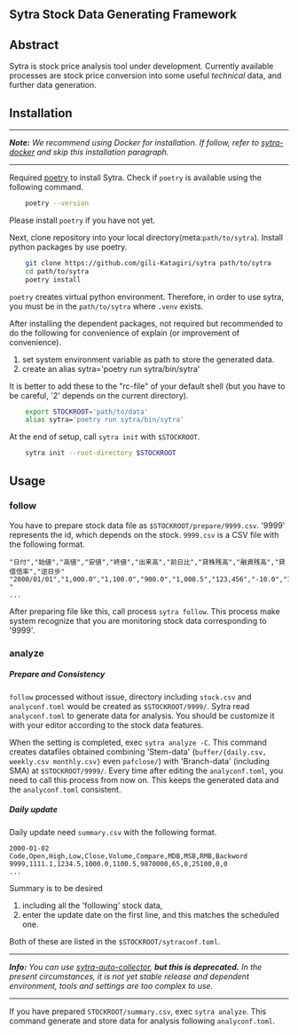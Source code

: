 ## Sytra Stock Data Generating Framework

## Abstract
Sytra is stock price analysis tool under development.
Currently available processes are stock price conversion 
into some useful *technical* data, and further data generation.

## Installation

---
[install-docker]: https://github.com/gili-Katagiri/sytra-docker
***Note:** We recommend using Docker for installation. 
If follow, refer to [sytra-docker][install-docker] 
and skip this installation paragraph.*

---

Required [poetry](https://python-poetry.org/docs/#installation) 
to install Sytra.
Check if `poetry` is available using the following command.
```bash
    poetry --version
```
Please install `poetry` if you have not yet.

Next, clone repository into your local directory(meta:`path/to/sytra`).
Install python packages by use poetry.
```bash
    git clone https://github.com/gili-Katagiri/sytra path/to/sytra
    cd path/to/sytra
    poetry install
```
`poetry` creates virtual python environment.
Therefore, in order to use sytra, 
you must be in the `path/to/sytra` where `.venv` exists.  

After installing the dependent packages,
not required but recommended to do the following
for convenience of explain (or improvement of convenience).
1. set system environment variable as path to store the generated data.
1. create an alias sytra='poetry run sytra/bin/sytra'

It is better to add these to the "rc-file" of your default shell 
(but you have to be careful, '2' depends on the current directory).
```bash
    export STOCKROOT='path/to/data'
    alias sytra='poetry run sytra/bin/sytra'
```
At the end of setup, call `sytra init` with `$STOCKROOT`.
```bash
    sytra init --root-directory $STOCKROOT
```

## Usage
### follow
You have to prepare stock data file as `$STOCKROOT/prepare/9999.csv`.
'9999' represents the id, which depends on the stock.
`9999.csv` is a CSV file with the following format.
```
"日付","始値","高値","安値","終値","出来高","前日比","貸株残高","融資残高","貸借倍率","逆日歩"
"2000/01/01","1,000.0","1,100.0","900.0","1,000.5","123,456","-10.0","100","0","0.00","-"
...
```
After preparing file like this, call process `sytra follow`.
This process make system recognize 
that you are monitoring stock data corresponding to '9999'.

### analyze
##### Prepare and Consistency
`follow` processed without issue,
directory including `stock.csv` and `analyconf.toml`
would be created as `$STOCKROOT/9999/`. 
Sytra read `analyconf.toml` to generate data for analysis.
You should be customize it with your editor 
according to the stock data features.

When the setting is completed, exec `sytra analyze -C`. 
This command creates datafiles 
obtained combining 'Stem-data' 
(`buffer/{daily.csv, weekly.csv monthly.csv}` even `pafclose/`) 
with 'Branch-data' (including SMA) at `$STOCKROOT/9999/`. 
Every time after editing the `analyconf.toml`, 
you need to call this process from now on.
This keeps the generated data and the `analyconf.toml` consistent.

##### Daily update
Daily update need `summary.csv` with the following format.
```
2000-01-02
Code,Open,High,Low,Close,Volume,Compare,MDB,MSB,RMB,Backword
9999,1111.1,1234.5,1000.0,1100.5,9870000,65,0,25100,0,0
...
```
Summary is to be desired
1. including all the 'following' stock data,
1. enter the update date on the first line, 
and this matches the scheduled one.

Both of these are listed in the `$STOCKROOT/sytraconf.toml`.

---
***Info:***
*You can use 
[sytra-auto-collector](https://github.com/gili-Katagiri/sytra-auto-collector),* 
***but this is deprecated.***
*In the present circumstances, it is not yet stable release 
and dependent environment, tools and settings are too complex to use.*

---
If you have prepared `STOCKROOT/summary.csv`, exec `sytra analyze`.
This command generate and store data for analysis following `analyconf.toml`.
